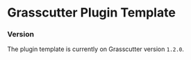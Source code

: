 # Grasscutter Plugin Template

### Version
The plugin template is currently on Grasscutter version `1.2.0`.
